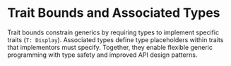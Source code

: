 # Trait Bounds and Associated Types

Trait bounds constrain generics by requiring types to implement specific traits (`T: Display`). Associated types define type placeholders within traits that implementors must specify. Together, they enable flexible generic programming with type safety and improved API design patterns.